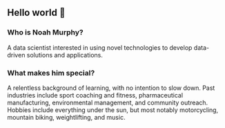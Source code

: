 ## Hello world 👋

### Who is Noah Murphy?

A data scientist interested in using novel technologies to develop data-driven solutions and applications.

### What makes him special?

A relentless background of learning, with no intention to slow down. Past industries include sport coaching and fitness, pharmaceutical manufacturing, environmental management, and community outreach. Hobbies include everything under the sun, but most notably motorcycling, mountain biking, weightlifting, and music.

